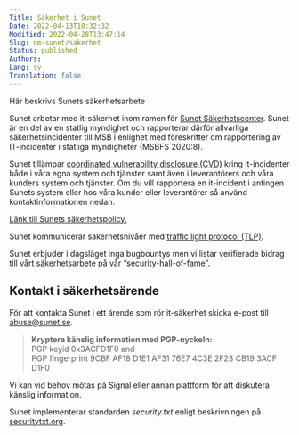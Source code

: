 ```yaml
---
Title: Säkerhet i Sunet
Date: 2022-04-13T10:32:32
Modified: 2022-04-28T13:47:14
Slug: om-sunet/sakerhet
Status: published
Authors: 
Lang: sv
Translation: false
---
```


Här beskrivs Sunets säkerhetsarbete

Sunet arbetar med it-säkerhet inom ramen för [Sunet Säkerhetscenter](/services/sakerhet/sakerhetscenter). Sunet är en del av en statlig myndighet och rapporterar därför allvarliga säkerhetsincidenter till MSB i enlighet med föreskrifter om rapportering av IT-incidenter i statliga myndigheter (MSBFS 2020:8).

Sunet tillämpar [coordinated vulnerability disclosure (CVD)](https://en.wikipedia.org/wiki/Coordinated_vulnerability_disclosure) kring it-incidenter både i våra egna system och tjänster samt även i leverantörers och våra kunders system och tjänster. Om du vill rapportera en it-incident i antingen Sunets system eller hos våra kunder eller leverantörer så använd kontaktinformationen nedan.

[Länk till Sunets säkerhetspolicy.](/om-sunet/it-sakerhets-policy/)

Sunet kommunicerar säkerhetsnivåer med [traffic light protocol (TLP)](https://en.wikipedia.org/wiki/Traffic_Light_Protocol).

Sunet erbjuder i dagsläget inga bugbountys men vi listar verifierade bidrag till vårt säkerhetsarbete på vår [“security-hall-of-fame”](/om-sunet/sakerhet-hall-of-fame).

Kontakt i säkerhetsärende
-------------------------

För att kontakta Sunet i ett ärende som rör it-säkerhet skicka e-post till [abuse@sunet.se](mailto:abuse@sunet.se).

> **Kryptera känslig information med PGP-nyckeln:**  
> PGP keyid 0x3ACFD1F0 and  
> PGP fingerprint 9CBF AF18 D1E1 AF31 76E7 4C3E 2F23 CB19 3ACF D1F0

Vi kan vid behov mötas på Signal eller annan plattform för att diskutera känslig information.

Sunet implementerar standarden *security.txt* enligt beskrivningen på [securitytxt.org](https://securitytxt.org).

